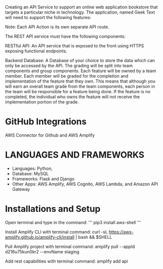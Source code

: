 Creating an API Service to support an online web application bookstore that targets a particular niche in
technology. The application, named Geek Text will need to support the following features:

Note: Each API Action is its own separate API route.

The REST API service must have the following components:

RESTful API: An API service that is exposed to the front using HTTPS exposing functional endpoints.

Backend Database: A Database of your choice to store the data which can only be accessed by the API.
The grading will be split into team components and group components. Each feature will be owned by a team member.
Each member will be graded for the completion and implementation of the feature that they own. This means that
although you will earn an overall team grade from the team components, each person in the team will be responsible
for a feature being done. If the feature is no completed, the individual who owns the feature will not receive the
implementation portion of the grade.

# GitHub Integrations
AWS Connector for Github and AWS Amplify

# LANGUAGES AND FRAMEWORKS
- Languages: Python,
- Database: MySQL
- Frameworks: Flask and Django 
- Other Apps: AWS Amplify, AWS Cognito, AWS Lambda, and Amazon API Gateway

# Installations and Setup
Open terminal and type in the command: ''' pip3 install aws-shell '''

Install Amplify CLI with terminal command: curl -sL https://aws-amplify.github.io/amplify-cli/install | bash && $SHELL

Pull Amplify project with terminal command: amplify pull --appId d216u75kun0kr2 --envName staging

Add rest capabilities with terminal command: amplify add api

